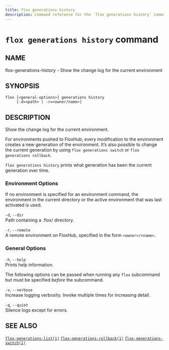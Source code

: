 ```yaml
---
title: flox generations history
description: Command reference for the `flox generations history` command.
---
```


# `flox generations history` command

## NAME

flox-generations-history - Show the change log for the current
environment

## SYNOPSIS

    flox [<general-options>] generations history
         [-d=<path> | -r=<owner/name>]

## DESCRIPTION

Show the change log for the current environment.

For environments pushed to FloxHub, every modification to the
environment creates a new generation of the environment. It’s also
possible to change the current generation by using
`flox generations switch` or `flox generations rollback`.

`flox generations history` prints what generation has been the current
generation over time.

### Environment Options

If no environment is specified for an environment command, the
environment in the current directory or the active environment that was
last activated is used.

`-d`, `--dir`  
Path containing a .flox/ directory.

`-r`, `--remote`  
A remote environment on FloxHub, specified in the form `<owner>/<name>`.

### General Options

`-h`, `--help`  
Prints help information.

The following options can be passed when running any `flox` subcommand
but must be specified *before* the subcommand.

`-v`, `--verbose`  
Increase logging verbosity. Invoke multiple times for increasing detail.

`-q`, `--quiet`  
Silence logs except for errors.

## SEE ALSO

[`flox-generations-list(1)`](./flox-generations-list.md)
[`flox-generations-rollback(1)`](./flox-generations-rollback.md)
[`flox-generations-switch(1)`](./flox-generations-switch.md)
